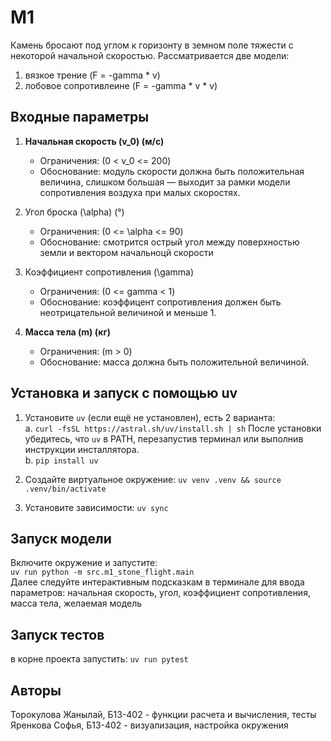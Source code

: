 # M1
Камень бросают под углом к горизонту в земном поле
тяжести с некоторой начальной скоростью. 
Рассматривается две модели:
1) вязкое трение (F = -gamma * v)
2) лобовое сопротивлеине (F = -gamma * v * v)

##  Входные параметры
1. **Начальная скорость \(v_0\) (м/с)**  
   - Ограничения: \(0 < v_0 <= 200)  
   - Обоснование: модуль скорости должна быть положительная величина, cлишком большая — выходит за рамки модели сопротивления воздуха при малых скоростях.

2. Угол броска \(\alpha\) (°)  
   - Ограничения: \(0 <= \alpha <= 90\)  
   - Обоснование: смотрится острый угол между поверхностью земли и вектором начальноцй скорости

3. Коэффициент сопротивления \(\gamma\)  
   - Ограничения: \(0 <= gamma < 1)  
   - Обоснование: коэффицент сопротивления должен быть неотрицательной величиной и меньше 1.

4. **Масса тела \(m\) (кг)**  
   - Ограничения: \(m > 0\)  
   - Обоснование: масса должна быть положительной величиной. 

## Установка и запуск с помощью uv

1) Установите `uv` (если ещё не установлен), есть 2 варианта:  
a. `curl -fsSL https://astral.sh/uv/install.sh | sh` После установки убедитесь, что `uv` в PATH, перезапустив терминал или выполнив инструкции инсталлятора.  \
b. `pip install uv`

2) Cоздайте виртуальное окружение:
`uv venv .venv && source .venv/bin/activate`

3) Установите зависимости:
`uv sync`

## Запуск модели
Включите окружение и запустите:  \
`uv run python -m src.m1_stone_flight.main`  \
Далее следуйте интерактивным подсказкам в терминале для ввода параметров: начальная скорость, угол, коэффициент сопротивления, масса тела, желаемая модель

## Запуск тестов
в корне проекта запустить:
`uv run pytest `

## Авторы
Торокулова Жанылай, Б13-402 - функции расчета и вычисления, тесты \
Яренкова Софья, Б13-402 - визуализация, настройка окружения